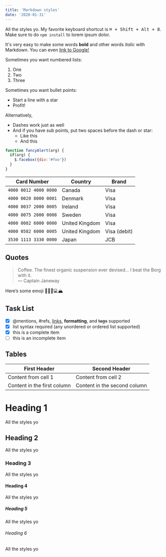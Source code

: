```yaml
---
title: 'Markdown styles'
date: '2020-01-31'
---
```


All the styles yo. My favorite keyboard shortcut is <kbd>⌘ + Shift + Alt + 8</kbd>. Make sure to do `npm install` to lorem ipsum dolor.

It's very easy to make some words **bold** and other words *italic* with Markdown. You can even [link to Google!](http://google.com)

Sometimes you want numbered lists:

1. One
2. Two
3. Three

Sometimes you want bullet points:

* Start a line with a star
* Profit!

Alternatively,

- Dashes work just as well
- And if you have sub points, put two spaces before the dash or star:
  - Like this
  - And this

```javascript
function fancyAlert(arg) {
  if(arg) {
    $.facebox({div:'#foo'})
  }
}
```

| Card Number           | Country        | Brand        |
| --------------------- | -------------- | ------------ |
| `4000 0012 4000 0000` | Canada         | Visa         |
| `4000 0020 8000 0001` | Denmark        | Visa         |
| `4000 0037 2000 0005` | Ireland        | Visa         |
| `4000 0075 2000 0008` | Sweden         | Visa         |
| `4000 0082 6000 0000` | United Kingdom | Visa         |
| `4000 0582 6000 0005` | United Kingdom | Visa (debit) |
| `3530 1113 3330 0000` | Japan          | JCB          |

## Quotes

> Coffee. The finest organic suspension ever devised... I beat the Borg with it.<br />
> &mdash; Captain Janeway

Here’s some emoji 🤛🏽👄💻🏔

## Task List

- [x] @mentions, #refs, [links](), **formatting**, and <del>tags</del> supported
- [x] list syntax required (any unordered or ordered list supported)
- [x] this is a complete item
- [ ] this is an incomplete item

## Tables

First Header | Second Header
------------ | -------------
Content from cell 1 | Content from cell 2
Content in the first column | Content in the second column

# Heading 1

All the styles yo

## Heading 2

All the styles yo

### Heading 3

All the styles yo

#### Heading 4

All the styles yo

##### Heading 5

All the styles yo

###### Heading 6

All the styles yo